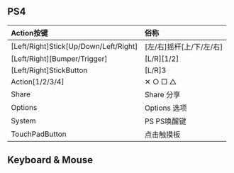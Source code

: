## PS4
|Action按键|俗称|
|:-|:-|
|[Left/Right]Stick[Up/Down/Left/Right] | [左/右]摇杆[上/下/左/右]|
| [Left/Right][Bumper/Trigger] | [L/R][1/2]|
| [Left/Right]StickButton | [L/R]3|
|Action[1/2/3/4] | ✕ ○ □ △|
| Share | Share 分享 |
| Options| Options 选项 |
|System| PS PS唤醒键 |
| TouchPadButton | 点击触摸板 |

## Keyboard & Mouse
